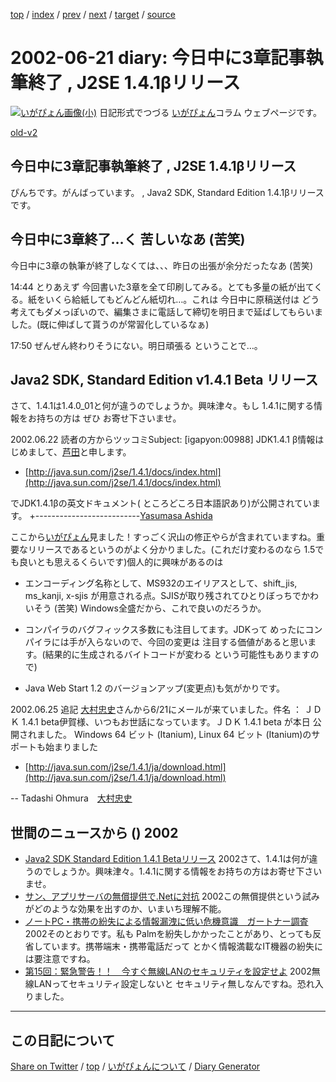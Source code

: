 [top](https://igapyon.github.io/diary/) 
 / [index](https://igapyon.github.io/diary/2002/index.html) 
 / [prev](https://igapyon.github.io/diary/2002/ig020620.html) 
 / [next](https://igapyon.github.io/diary/2002/ig020624.html) 
 / [target](https://igapyon.github.io/diary/2002/ig020621.html) 
 / [source](https://github.com/igapyon/diary/blob/gh-pages/2002/ig020621.html.src.md) 

2002-06-21 diary: 今日中に3章記事執筆終了 , J2SE 1.4.1βリリース
=====================================================================================================
[![いがぴょん画像(小)](https://igapyon.github.io/diary/images/iga200306s.jpg "いがぴょん")](https://igapyon.github.io/diary/memo/memoigapyon.html) 日記形式でつづる [いがぴょん](https://igapyon.github.io/diary/memo/memoigapyon.html)コラム ウェブページです。

[old-v2](ig020621-orig.html)

## 今日中に3章記事執筆終了 , J2SE 1.4.1βリリース

ぴんちです。がんばっています。 , Java2 SDK, Standard Edition 1.4.1βリリースです。


## 今日中に3章終了…く 苦しいなあ (苦笑)

今日中に3章の執筆が終了しなくては、、、昨日の出張が余分だったなあ (苦笑)

14:44 とりあえず 今回書いた3章を全て印刷してみる。とても多量の紙が出てくる。紙をいくら給紙してもどんどん紙切れ…。これは 今日中に原稿送付は どう考えてもダメっぽいので、編集さまに電話して締切を明日まで延ばしてもらいました。(既に伸ばして貰うのが常習化しているなぁ)

17:50 ぜんぜん終わりそうにない。明日頑張る ということで…。

## Java2 SDK, Standard Edition v1.4.1 Beta リリース

さて、1.4.1は1.4.0_01と何が違うのでしょうか。興味津々。もし 1.4.1に関する情報をお持ちの方は ぜひ お寄せ下さいませ。

2002.06.22 読者の方からツッコミSubject: [igapyon:00988] JDK1.4.1 β情報はじめまして、[芦田](http://xion.s11.xrea.com)と申します。

* [http://java.sun.com/j2se/1.4.1/docs/index.html](http://java.sun.com/j2se/1.4.1/docs/index.html)

でJDK1.4.1βの英文ドキュメント( ところどころ日本語訳あり)が公開されています。
+--------------------------[Yasumasa Ashida](http://xion.s11.xrea.com)

ここから[いがぴょん](http://www.igapyon.jp/igapyon/diary/memo/memoigapyon.html)見ました！すっごく沢山の修正やらが含まれていますね。重要なリリースであるというのがよく分かりました。(これだけ変わるのなら
1.5でも良いとも思えるくらいです)個人的に興味があるのは

* エンコーディング名称として、MS932のエイリアスとして、shift_jis, ms_kanji,
  x-sjis が用意される点。SJISが取り残されてひとりぼっちでかわいそう (苦笑)
  Windows全盛だから、これで良いのだろうか。
  
* コンパイラのバグフィックス多数にも注目してます。JDKって めったにコンパイラには手が入らないので、今回の変更は
  注目する価値があると思います。(結果的に生成されるバイトコードが変わる という可能性もありますので)
  
* Java Web Start 1.2 のバージョンアップ(変更点)も気がかりです。

2002.06.25 追記 [大村忠史](http://www.cutt.co.jp/book/4-87783-052-9.html)さんから6/21にメールが来ていました。件名 ： ＪＤＫ 1.4.1 beta伊賀様、いつもお世話になっています。ＪＤＫ 1.4.1 beta が本日 公開されました。
Windows 64 ビット (Itanium), Linux 64 ビット (Itanium)のサポートも始まりました

* [http://java.sun.com/j2se/1.4.1/ja/download.html](http://java.sun.com/j2se/1.4.1/ja/download.html)

--
Tadashi Ohmura　[大村忠史](http://www.cutt.co.jp/book/4-87783-052-9.html)

## 世間のニュースから () 2002

* [Java2 SDK Standard Edition 1.4.1 Betaリリース](http://java.sun.com/j2se/1.4.1/ja/)  2002さて、1.4.1は何が違うのでしょうか。興味津々。1.4.1に関する情報をお持ちの方はお寄せ下さいませ。
* [サン、アプリサーバの無償提供で.Netに対抗](http://www.zdnet.co.jp/enterprise/0206/20/02062002.html)  2002この無償提供という試みがどのような効果を出すのか、いまいち理解不能。
* [ノートPC・携帯の紛失による情報漏洩に低い危機意識　ガートナー調査](http://www.zdnet.co.jp/news/0206/20/njbt_10.html)  2002そのとおりです。私も Palmを紛失しかかったことがあり、とっても反省しています。携帯端末・携帯電話だって とかく情報満載なIT機器の紛失には要注意ですね。
* [第15回：緊急警告！！　今すぐ無線LANのセキュリティを設定せよ](http://www.watch.impress.co.jp/broadband/column/shimizu/2002/06/11/)  2002無線LANってセキュリティ設定しないと セキュリティ無しなんですね。恐れ入りました。

----------------------------------------------------------------------------------------------------

## この日記について

[Share on Twitter](https://twitter.com/intent/tweet?hashtags=igapyon%2Cdiary%2C%E3%81%84%E3%81%8C%E3%81%B4%E3%82%87%E3%82%93&text=%E4%BB%8A%E6%97%A5%E4%B8%AD%E3%81%AB3%E7%AB%A0%E8%A8%98%E4%BA%8B%E5%9F%B7%E7%AD%86%E7%B5%82%E4%BA%86+%2C+J2SE+1.4.1%CE%B2%E3%83%AA%E3%83%AA%E3%83%BC%E3%82%B9&url=https%3A%2F%2Figapyon.github.io%2Fdiary%2F2002%2Fig020621.html) / [top](../index.html/) / [いがぴょんについて](https://igapyon.github.io/diary/memo/memoigapyon.html) / [Diary Generator](https://github.com/igapyon/igapyonv3)
